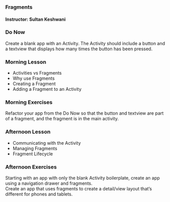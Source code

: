 ### Fragments
#### Instructor: Sultan Keshwani

### Do Now  

Create a blank app with an Activity. The Activity should include a button and a textview that displays how many times the button has been pressed.  

### Morning Lesson  

* Activities vs Fragments  
* Why use Fragments  
* Creating a Fragment  
* Adding a Fragment to an Activity  

### Morning Exercises  

Refactor your app from the Do Now so that the button and textview are part of a fragment, and the fragment is in the main activity.  


### Afternoon Lesson  

* Communicating with the Activity  
* Managing Fragments  
* Fragment Lifecycle  


### Afternoon Exercises  

Starting with an app with only the blank Activity boilerplate, create an app using a navigation drawer and fragments.    
Create an app that uses fragments to create a detail/view layout that’s different for phones and tablets.  
